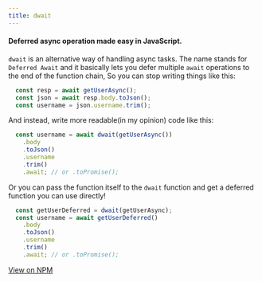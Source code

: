 ```yaml
---
title: dwait
---
```


#### Deferred async operation made easy in JavaScript.

`dwait` is an alternative way of handling async tasks. The name stands for `Deferred Await` and it basically lets you defer multiple `await` operations to the end of the function chain, So you can stop writing things like this:

```js
  const resp = await getUserAsync();
  const json = await resp.body.toJson();
  const username = json.username.trim();
```

And instead, write more readable(in my opinion) code like this:

```js
  const username = await dwait(getUserAsync())
    .body
    .toJson()
    .username
    .trim()
    .await; // or .toPromise();
```

Or you can pass the function itself to the `dwait` function and get a deferred function you can use directly!

```js
  const getUserDeferred = dwait(getUserAsync);
  const username = await getUserDeferred()
    .body
    .toJson()
    .username
    .trim()
    .await; // or .toPromise();
```

<a class="button" href="https://www.npmjs.com/package/dwait" target="_blank" rel="noopener noreferrer">View on NPM</a>
